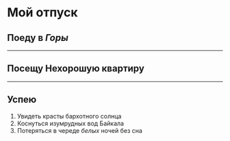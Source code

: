 # Мой отпуск

## Поеду в *Горы*

---
## Посещу  **Нехорошую квартиру**

---
## Успею
1. Увидеть красты бархотного солнца
2. Коснуться изумрудных вод Байкала
3. Потеряться в череде *белых* ночей без сна
